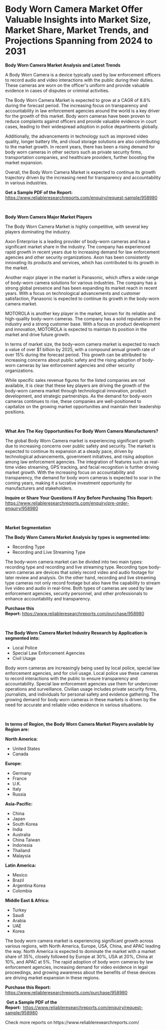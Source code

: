 <p><h1>Body Worn Camera Market Offer Valuable Insights into Market Size, Market Share, Market Trends, and Projections Spanning from 2024 to 2031</h1></p><p><strong>Body Worn Camera Market Analysis and Latest Trends</strong></p>
<p><p>A Body Worn Camera is a device typically used by law enforcement officers to record audio and video interactions with the public during their duties. These cameras are worn on the officer's uniform and provide valuable evidence in cases of disputes or criminal activities.</p><p>The Body Worn Camera Market is expected to grow at a CAGR of 8.8% during the forecast period. The increasing focus on transparency and accountability in law enforcement agencies around the world is a key driver for the growth of this market. Body worn cameras have been proven to reduce complaints against officers and provide valuable evidence in court cases, leading to their widespread adoption in police departments globally.</p><p>Additionally, the advancements in technology such as improved video quality, longer battery life, and cloud storage solutions are also contributing to the market growth. In recent years, there has been a rising demand for body worn cameras in other sectors such as private security firms, transportation companies, and healthcare providers, further boosting the market expansion.</p><p>Overall, the Body Worn Camera Market is expected to continue its growth trajectory driven by the increasing need for transparency and accountability in various industries.</p></p>
<p><strong>Get a Sample PDF of the Report:&nbsp;</strong> <a href="https://www.reliableresearchreports.com/enquiry/request-sample/958980">https://www.reliableresearchreports.com/enquiry/request-sample/958980</a></p>
<p>&nbsp;</p>
<p><strong>Body Worn Camera Major Market Players</strong></p>
<p><p>The Body Worn Camera Market is highly competitive, with several key players dominating the industry. </p><p>Axon Enterprise is a leading provider of body-worn cameras and has a significant market share in the industry. The company has experienced rapid growth in recent years due to increasing demand for law enforcement agencies and other security organizations. Axon has been consistently innovating its products and services, which has contributed to its growth in the market.</p><p>Another major player in the market is Panasonic, which offers a wide range of body-worn camera solutions for various industries. The company has a strong global presence and has been expanding its market reach in recent years. With a focus on technological advancements and customer satisfaction, Panasonic is expected to continue its growth in the body-worn camera market.</p><p>MOTOROLA is another key player in the market, known for its reliable and high-quality body-worn cameras. The company has a solid reputation in the industry and a strong customer base. With a focus on product development and innovation, MOTOROLA is expected to maintain its position in the market and drive future growth.</p><p>In terms of market size, the body-worn camera market is expected to reach a value of over $1 billion by 2025, with a compound annual growth rate of over 15% during the forecast period. This growth can be attributed to increasing concerns about public safety and the rising adoption of body-worn cameras by law enforcement agencies and other security organizations.</p><p>While specific sales revenue figures for the listed companies are not available, it is clear that these key players are driving the growth of the body-worn camera market through technological innovation, product development, and strategic partnerships. As the demand for body-worn cameras continues to rise, these companies are well-positioned to capitalize on the growing market opportunities and maintain their leadership positions.</p></p>
<p>&nbsp;</p>
<p><strong>What Are The Key Opportunities For Body Worn Camera Manufacturers?</strong></p>
<p><p>The global Body Worn Camera market is experiencing significant growth due to increasing concerns over public safety and security. The market is expected to continue its expansion at a steady pace, driven by technological advancements, government initiatives, and rising adoption among law enforcement agencies. The integration of features such as real-time video streaming, GPS tracking, and facial recognition is further driving market growth. With the increasing focus on accountability and transparency, the demand for body worn cameras is expected to soar in the coming years, making it a lucrative investment opportunity for manufacturers and stakeholders.</p></p>
<p><strong>Inquire or Share Your Questions If Any Before Purchasing This Report:</strong> <a href="https://www.reliableresearchreports.com/enquiry/pre-order-enquiry/958980">https://www.reliableresearchreports.com/enquiry/pre-order-enquiry/958980</a></p>
<p>&nbsp;</p>
<p><strong>Market Segmentation</strong></p>
<p><strong>The Body Worn Camera Market Analysis by types is segmented into:</strong></p>
<p><ul><li>Recording Type</li><li>Recording and Live Streaming Type</li></ul></p>
<p><p>The body-worn camera market can be divided into two main types: recording type and recording and live streaming type. Recording type body-worn cameras are devices that solely record video and audio footage for later review and analysis. On the other hand, recording and live streaming type cameras not only record footage but also have the capability to stream live video and audio in real-time. Both types of cameras are used by law enforcement agencies, security personnel, and other professionals to enhance accountability and transparency.</p></p>
<p><strong>Purchase this Report:&nbsp;</strong><a href="https://www.reliableresearchreports.com/purchase/958980">https://www.reliableresearchreports.com/purchase/958980</a></p>
<p>&nbsp;</p>
<p><strong>The Body Worn Camera Market Industry Research by Application is segmented into:</strong></p>
<p><ul><li>Local Police</li><li>Special Law Enforcement Agencies</li><li>Civil Usage</li></ul></p>
<p><p>Body worn cameras are increasingly being used by local police, special law enforcement agencies, and for civil usage. Local police use these cameras to record interactions with the public to ensure transparency and accountability. Special law enforcement agencies use them for undercover operations and surveillance. Civilian usage includes private security firms, journalists, and individuals for personal safety and evidence gathering. The growing demand for body worn cameras in these markets is driven by the need for accurate and reliable video evidence in various situations.</p></p>
<p>&nbsp;</p>
<p><strong>In terms of Region, the Body Worn Camera Market Players available by Region are:</strong></p>
<p>
    <p> <strong> North America: </strong>
        <ul>
            <li>United States</li>
            <li>Canada</li>
        </ul>
        </p> 
    <p> <strong> Europe: </strong>
        <ul>
            <li>Germany</li>
            <li>France</li>
            <li>U.K.</li>
            <li>Italy</li>
            <li>Russia</li>
        </ul>
        </p> 
    <p> <strong> Asia-Pacific: </strong>
        <ul>
            <li>China</li>
            <li>Japan</li>
            <li>South Korea</li>
            <li>India</li>
            <li>Australia</li>
            <li>China Taiwan</li>
            <li>Indonesia</li>
            <li>Thailand</li>
            <li>Malaysia</li>
        </ul>
        </p> 
    <p> <strong> Latin America: </strong>
        <ul>
            <li>Mexico</li>
            <li>Brazil</li>
            <li>Argentina Korea</li>
            <li>Colombia</li>
        </ul>
        </p> 
    <p> <strong> Middle East & Africa: </strong>
        <ul>
            <li>Turkey</li>
            <li>Saudi</li>
            <li>Arabia</li>
            <li>UAE</li>
            <li>Korea</li>
        </ul>
    </p>
    </p>
<p><p>The body worn camera market is experiencing significant growth across various regions, with North America, Europe, USA, China, and APAC leading the way. North America is expected to dominate the market with a market share of 35%, closely followed by Europe at 30%, USA at 20%, China at 10%, and APAC at 5%. The rapid adoption of body worn cameras by law enforcement agencies, increasing demand for video evidence in legal proceedings, and growing awareness about the benefits of these devices are driving market expansion in these regions.</p></p>
<p><strong>Purchase this Report: </strong><a href="https://www.reliableresearchreports.com/purchase/958980">https://www.reliableresearchreports.com/purchase/958980</a></p>
<p>&nbsp;<strong>Get a Sample PDF of the Report:&nbsp;&nbsp;</strong><a href="https://www.reliableresearchreports.com/enquiry/request-sample/958980">https://www.reliableresearchreports.com/enquiry/request-sample/958980</a></p>
<p><strong></strong></p>
<p>Check more reports on https://www.reliableresearchreports.com/</p>